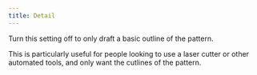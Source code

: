 ```yaml
---
title: Detail
---
```


Turn this setting off to only draft a basic outline of the pattern.

This is particularly useful for people looking to use a laser cutter or other automated tools, 
and only want the cutlines of the pattern.

